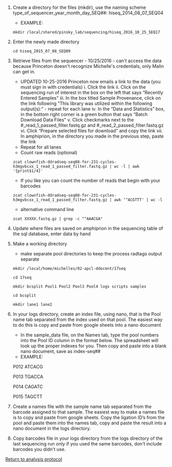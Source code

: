 
1. Create a directory for the files (mkdir), use the naming scheme type_of_sequencer_year_month_day_SEQ##: hiseq_2014_08_07_SEQ04
    - EXAMPLE: 
    
    `mkdir /local/shared/pinsky_lab/sequencing/hiseq_2016_10_25_SEQ17`
2. Enter the newly made directory
    
    `cd hiseq_2015_07_08_SEQ09`
3. Retrieve files from the sequencer - 10/25/2016 - can't access the data because Princeton doesn't recognize Michelle's credentials, only Malin can get in.
    - UPDATED 10-25-2016 Princeton now emails a link to the data (you must sign in with credentials)
    i. Click the link
    ii. Click on the sequencing run of interest in the box on the left that says “Recently Entered Samples"
    iii. In the box titled Sample Provenance, click on the link following "This library was utilized within the following output(s):” - repeat for each lane
    iv. In the “Data and Statistics” box, in the bottom right corner is a green button that says “Batch Download Data Files"
    v. Click checkmarks next to the #_read_1_passed_filter.fastq.gz and #_read_2_passed_filter.fastq.gz
    vi. Click “Prepare selected files for download” and copy the link
    vii. In amphiprion, in the directory you made in the previous step, paste the link
    - Repeat for all lanes
    - Count raw reads (optional)
    
    `zcat clownfish-ddradseq-seq08-for-231-cycles-h3mgvbcxx_1_read_1_passed_filter.fastq.gz | wc -l | awk '{print$1/4}'`
    - If you like you can count the number of reads that begin with your barcodes
    
    `zcat clownfish-ddradseq-seq08-for-231-cycles-h3mgvbcxx_1_read_1_passed_filter.fastq.gz | awk ‘^ACGTTT' | wc -l`
    - alternative command line
    
    `zcat XXXXX.fastq.gz | grep -c "^AAACGA"`
4. Update where files are saved on amphiprion in the sequencing table of the sql database, enter data by hand
5. Make a working directory 
    - make separate pool directories to keep the process radtags output separate
    
    `mkdir /local/home/michelles/02-apcl-ddocent/17seq`
    
    
    `cd 17seq`
    
    
    `mkdir bcsplit Pool1 Pool2 Pool3 Pool4 logs scripts samples`
    
    
    `cd bcsplit`
    
    
    `mkdir lane1 lane2`
6. In your logs directory, create an index file, using nano, that is the Pool name tab separated from the index used on that pool.  The easiest way to do this is copy and paste from google sheets into a nano document
    - In the sample_data file, on the Names tab, type the pool numbers into the Pool ID column in the format below.  The spreadsheet will look up the proper indexes for you.  Then copy and paste into a blank nano document, save as index-seq##
    - EXAMPLE:
    
    
    P012    ATCACG
    
    
    P013    TGACCA
    
    
    P014    CAGATC
    
    
    P015    TAGCTT
7. Create a names file with the sample name tab separated from the barcode assigned to that sample.  The easiest way to make a names file is to copy and paste from google sheets. Copy the ligation ID’s from the pool and paste them into the names tab, copy and paste the result into a nano document in the logs directory.
8. Copy barcodes file in your logs directory from the logs directory of the last sequencing run only if you used the same barcodes, don't include barcodes you didn't use.

[Return to analysis protocol](./hiseq_ddocent.md)
